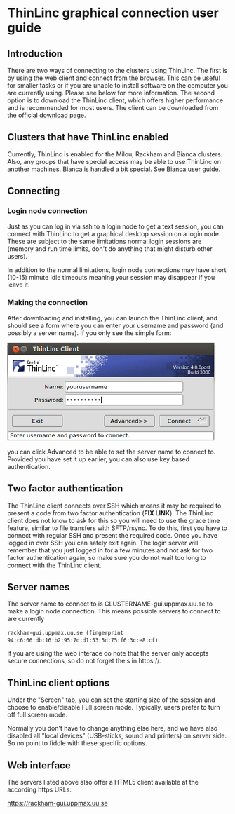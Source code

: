 # ThinLinc graphical connection user guide

## Introduction
There are two ways of connecting to the clusters using ThinLinc. The first is by using the web client and connect from the browser. This can be useful for smaller tasks or if you are unable to install software on the computer you are currently using. Please see below for more information. The second option is to download the ThinLinc client, which offers higher performance and is recommended for most users. The client can be downloaded from the [official download page](https://www.cendio.com/thinlinc/download/).


## Clusters that have ThinLinc enabled
Currently, ThinLinc is enabled for the Milou, Rackham and Bianca clusters. Also, any groups that have special access may be able to use ThinLinc on another machines. Bianca is handled a bit special. See [Bianca user guide](../getting_started/bianca_portal.md).

## Connecting
### Login node connection
Just as you can log in via ssh to a login node to get a text session, you can connect with ThinLinc to get a graphical desktop session on a login node. These are subject to the same limitations normal login sessions are (memory and run time limits, don't do anything that might disturb other users).

In addition to the normal limitations, login node connections may have short (10-15) minute idle timeouts meaning your session may disappear if you leave it.

### Making the connection
After downloading and installing, you can launch the ThinLinc client, and should see a form where you can enter your username and password (and possibly a server name). If you only see the simple form:

![Login](img/c_555890-l_1-k_thinlincsimple.png)

you can click Advanced to be able to set the server name to connect to. Provided you have set it up earlier, you can also use key based authentication.

## Two factor authentication
The ThinLinc client connects over SSH which means it may be required to present a code from two factor authentication (**FIX LINK**). The ThinLinc client does not know to ask for this so you will need to use the grace time feature, similar to file transfers with SFTP/rsync. To do this, first you have to connect with regular SSH and present the required code. Once you have logged in over SSH you can safely exit again. The login server will remember that you just logged in for a few minutes and not ask for two factor authentication again, so make sure you do not wait too long to connect with the ThinLinc client.

## Server names
The server name to connect to is CLUSTERNAME-gui.uppmax.uu.se to make a login node connection. This means possible servers to connect to are currently

``rackham-gui.uppmax.uu.se (fingerprint 94:c6:66:db:16:b2:95:7d:d1:53:5d:75:f6:3c:e8:cf)``

If you are using the web interace do note that the server only accepts secure connections, so do not forget the s in https://.

## ThinLinc client options
Under the "Screen" tab, you can set the starting size of the session and choose to enable/disable Full screen mode. Typically, users prefer to turn off full screen mode.

Normally you don't have to change anything else here, and we have also disabled all "local devices" (USB-sticks, sound and printers) on server side. So no point to fiddle with these specific options.

## Web interface
The servers listed above also offer a HTML5 client available at the according https URLs:

<https://rackham-gui.uppmax.uu.se>
